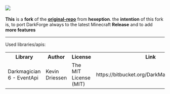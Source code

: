<!DOCTYPE html>
<html>
<meta charset="UTF-8">

<head>
    <h1><img src="https://imgur.com/WostQmR.png">
    </h1>
    <p><b>This</b> is a <b>fork</b> of the <b><a href="https://github.com/Hexeption/DarkForge-Reborn" target="_blank">original-repo</a></b> from <b>hexeption</b>. the <b>intention</b> of this fork is, to port DarkForge always to the latest Minecraft <b>Release</b> and to add <b>more features </b>
        <hr>Used libraries/apis:</head>

<body>
    <table>
        <tr>
            <th>Library</th>
            <th>Author</th>
            <th>License</th>
            <th>Link</th>
        </tr>
        <tr>
            <td>Darkmagician 6 - EventApi</td>
            <td>Kevin Driessen</td>
            <td>The MIT License (MIT)</td>
            <td>https://bitbucket.org/DarkMagician6/eventapi</td>
        </tr>
    </table>
</body>

</html>
